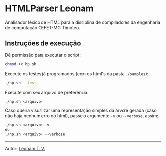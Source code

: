 # HTMLParser Leonam

Analisador léxico de HTML para a disciplina de compiladores da engenharia de computação CEFET-MG Timóteo.

## Instruções de execução

Dê permissão para executar o script:

```bash
chmod +x hp.sh
```

Execute os testes já programados (com os html's da pasta `./samples`):

```bash
./hp.sh --test
```

Execute com seu arquivo de preferência:

```bash
./hp.sh <arquivo>
```

Caso queira visualizar uma representação simples da árvore gerada (caso não haja nenhum erro no html), passe o argumento `-v` ou `--verbose`, assim:

```bash
./hp.sh <arquivo> -v
ou
./hp.sh <arquivo> --verbose
```

----
Autor: [Leonam T. V.](https://leonamtv.github.io/leonamtv/)